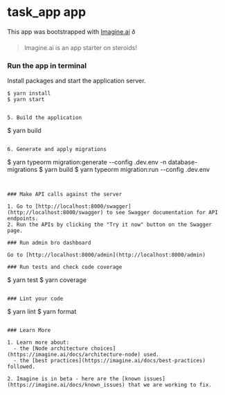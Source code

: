 # task_app app

This app was bootstrapped with [Imagine.ai](https://imagine.ai) ð

> Imagine.ai is an app starter on steroids!

### Run the app in terminal

Install packages and start the application server.

```
$ yarn install
$ yarn start
```

```

5. Build the application

```

$ yarn build

```

6. Generate and apply migrations

```

$ yarn typeorm migration:generate --config .dev.env -n database-migrations
$ yarn build
$ yarn typeorm migration:run --config .dev.env

```


### Make API calls against the server

1. Go to [http://localhost:8000/swagger](http://localhost:8000/swagger) to see Swagger documentation for API endpoints.
2. Run the APIs by clicking the "Try it now" button on the Swagger page.

### Run admin bro dashboard

Go to [http://localhost:8000/admin](http://localhost:8000/admin)

### Run tests and check code coverage

```

$ yarn test
$ yarn coverage

```

### Lint your code

```

$ yarn lint
$ yarn format

```

### Learn More

1. Learn more about:
  - the [Node architecture choices](https://imagine.ai/docs/architecture-node) used.
  - the [best practices](https://imagine.ai/docs/best-practices) followed.

2. Imagine is in beta - here are the [known issues](https://imagine.ai/docs/known_issues) that we are working to fix.
```
